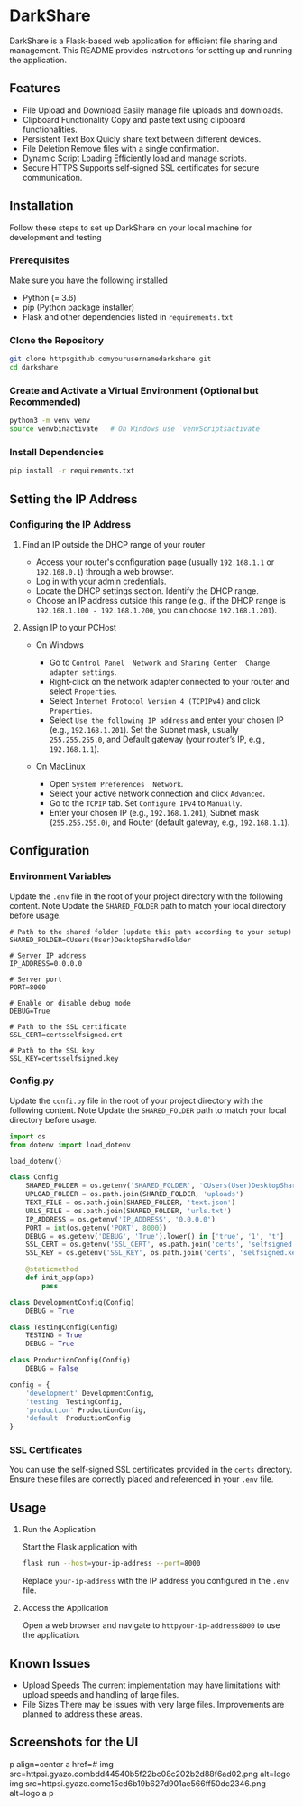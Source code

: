 # DarkShare

DarkShare is a Flask-based web application for efficient file sharing and management. This README provides instructions for setting up and running the application.

## Features
- File Upload and Download Easily manage file uploads and downloads.
- Clipboard Functionality Copy and paste text using clipboard functionalities.
- Persistent Text Box Quicly share text between different devices.
- File Deletion Remove files with a single confirmation.
- Dynamic Script Loading Efficiently load and manage scripts.
- Secure HTTPS Supports self-signed SSL certificates for secure communication.

## Installation

Follow these steps to set up DarkShare on your local machine for development and testing

### Prerequisites

Make sure you have the following installed
- Python (= 3.6)
- pip (Python package installer)
- Flask and other dependencies listed in `requirements.txt`

### Clone the Repository

```bash
git clone httpsgithub.comyourusernamedarkshare.git
cd darkshare
```

### Create and Activate a Virtual Environment (Optional but Recommended)

```bash
python3 -m venv venv
source venvbinactivate   # On Windows use `venvScriptsactivate`
```

### Install Dependencies

```bash
pip install -r requirements.txt
```
## Setting the IP Address

### Configuring the IP Address
1. Find an IP outside the DHCP range of your router
   - Access your router's configuration page (usually `192.168.1.1` or `192.168.0.1`) through a web browser.
   - Log in with your admin credentials.
   - Locate the DHCP settings section. Identify the DHCP range.
   - Choose an IP address outside this range (e.g., if the DHCP range is `192.168.1.100 - 192.168.1.200`, you can choose `192.168.1.201`).

2. Assign IP to your PCHost
   - On Windows
     - Go to `Control Panel  Network and Sharing Center  Change adapter settings`.
     - Right-click on the network adapter connected to your router and select `Properties`.
     - Select `Internet Protocol Version 4 (TCPIPv4)` and click `Properties`.
     - Select `Use the following IP address` and enter your chosen IP (e.g., `192.168.1.201`). Set the Subnet mask, usually `255.255.255.0`, and Default gateway (your router’s IP, e.g., `192.168.1.1`).

   - On MacLinux
     - Open `System Preferences  Network`.
     - Select your active network connection and click `Advanced`.
     - Go to the `TCPIP` tab. Set `Configure IPv4` to `Manually`.
     - Enter your chosen IP (e.g., `192.168.1.201`), Subnet mask (`255.255.255.0`), and Router (default gateway, e.g., `192.168.1.1`).

## Configuration

### Environment Variables

Update the `.env` file in the root of your project directory with the following content. Note Update the `SHARED_FOLDER` path to match your local directory before usage.

```env
# Path to the shared folder (update this path according to your setup)
SHARED_FOLDER=CUsers(User)DesktopSharedFolder

# Server IP address
IP_ADDRESS=0.0.0.0

# Server port
PORT=8000

# Enable or disable debug mode
DEBUG=True

# Path to the SSL certificate
SSL_CERT=certsselfsigned.crt

# Path to the SSL key
SSL_KEY=certsselfsigned.key
```
### Config.py

Update the `confi.py` file in the root of your project directory with the following content. Note Update the `SHARED_FOLDER` path to match your local directory before usage.

```config.py
import os
from dotenv import load_dotenv

load_dotenv()

class Config
    SHARED_FOLDER = os.getenv('SHARED_FOLDER', 'CUsers(User)DesktopSharedFolder') # Path to the shared folder (update this path according to your setup)
    UPLOAD_FOLDER = os.path.join(SHARED_FOLDER, 'uploads')
    TEXT_FILE = os.path.join(SHARED_FOLDER, 'text.json')
    URLS_FILE = os.path.join(SHARED_FOLDER, 'urls.txt')
    IP_ADDRESS = os.getenv('IP_ADDRESS', '0.0.0.0')
    PORT = int(os.getenv('PORT', 8000))
    DEBUG = os.getenv('DEBUG', 'True').lower() in ['true', '1', 't']
    SSL_CERT = os.getenv('SSL_CERT', os.path.join('certs', 'selfsigned.crt'))
    SSL_KEY = os.getenv('SSL_KEY', os.path.join('certs', 'selfsigned.key'))

    @staticmethod
    def init_app(app)
        pass

class DevelopmentConfig(Config)
    DEBUG = True

class TestingConfig(Config)
    TESTING = True
    DEBUG = True

class ProductionConfig(Config)
    DEBUG = False

config = {
    'development' DevelopmentConfig,
    'testing' TestingConfig,
    'production' ProductionConfig,
    'default' ProductionConfig
}
```

### SSL Certificates

You can use the self-signed SSL certificates provided in the `certs` directory. Ensure these files are correctly placed and referenced in your `.env` file.

## Usage

1. Run the Application

   Start the Flask application with

   ```bash
   flask run --host=your-ip-address --port=8000
   ```

   Replace `your-ip-address` with the IP address you configured in the `.env` file.

2. Access the Application

   Open a web browser and navigate to `httpyour-ip-address8000` to use the application.

## Known Issues

- Upload Speeds The current implementation may have limitations with upload speeds and handling of large files.
- File Sizes There may be issues with very large files. Improvements are planned to address these areas.

## Screenshots for the UI

p align=center
a href=#
img src=httpsi.gyazo.combdd44540b5f22bc08c202b2d88f6ad02.png alt=logo
img src=httpsi.gyazo.come15cd6b19b627d901ae566ff50dc2346.png alt=logo
a
p
